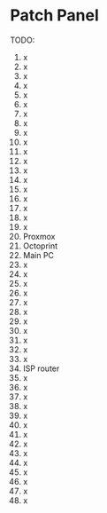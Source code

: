 # Patch Panel

TODO:

01. x
02. x
03. x
04. x
05. x
06. x
07. x
08. x
09. x
10. x
11. x
12. x
13. x
14. x
15. x
16. x
17. x
18. x
19. x
20. Proxmox
21. Octoprint
22. Main PC
23. x
24. x
25. x
26. x
27. x
28. x
29. x
30. x
31. x
32. x
33. x
34. ISP router
35. x
36. x
37. x
38. x
39. x
40. x
41. x
42. x
43. x
44. x
45. x
46. x
47. x
48. x

